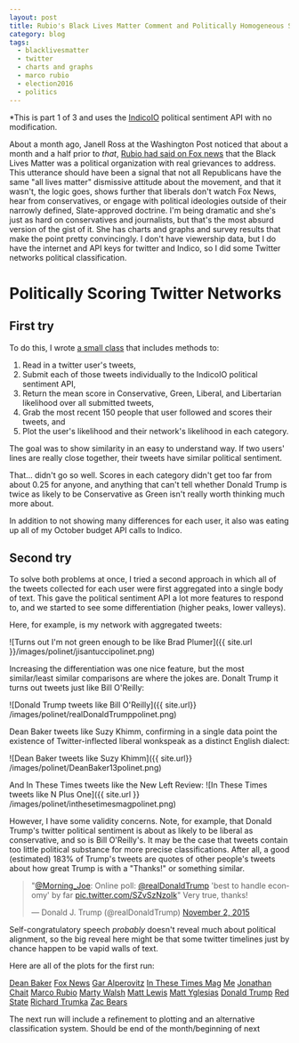 ```yaml
---
layout: post
title: Rubio's Black Lives Matter Comment and Politically Homogeneous Social Networks
category: blog
tags: 
  - blacklivesmatter
  - twitter
  - charts and graphs
  - marco rubio
  - election2016
  - politics
---
```


<link href="/_site/assets/css/lightbox.css" rel="stylesheet">

*This is part 1 of 3 and uses the [IndicoIO](https://indico.io) political sentiment API with no modification.

About a month ago, Janell Ross at the Washington Post noticed that about a month
and a half prior to *that*, [Rubio had said on Fox
news](https://www.washingtonpost.com/news/the-fix/wp/2015/10/03/marco-rubios-black-lives-matter-commentary-is-suddenly-relevant-for-some-reason/)
that the Black Lives Matter was a political organization with real grievances to
address. This utterance should have been a signal that not all Republicans have
the same "all lives matter" dismissive attitude about the movement, and that it
wasn't, the logic goes, shows further that liberals don't watch Fox News, hear
from conservatives, or engage with political ideologies outside of their
narrowly defined, Slate-approved doctrine. I'm being dramatic and she's just as
hard on conservatives and journalists, but that's the most absurd version of the
gist of it. She has charts and graphs and survey results that make the point
pretty convincingly. I don't have viewership data, but I do have the internet
and API keys for twitter and Indico, so I did some Twitter networks political
classification.

# Politically Scoring Twitter Networks

## First try

To do this, I wrote [a small class](https://www.github.com/jisantuc/pypolinet) that includes methods to:

1. Read in a twitter user's tweets,
2. Submit each of those tweets individually to the IndicoIO political sentiment API,
3. Return the mean score in Conservative, Green, Liberal, and Libertarian likelihood over all submitted tweets,
4. Grab the most recent 150 people that user followed and scores their tweets, and
5. Plot the user's likelihood and their network's likelihood in each category.

The goal was to show similarity in an easy to understand way. If two users' lines are really close together, their tweets have similar political sentiment.

That... didn't go so well. Scores in each category didn't get too far from about
0.25 for anyone, and anything that can't tell whether Donald Trump is twice as
likely to be Conservative as Green isn't really worth thinking much more about.

In addition to not showing many differences for each user, it also was eating up all of my October budget API calls to Indico.

## Second try

To solve both problems at once, I tried a second approach in which all of the tweets collected for each user were first aggregated into a single body of text. This gave the political sentiment API a lot more features to respond to, and we started to see some differentiation (higher peaks, lower valleys).

Here, for example, is my network with aggregated tweets:

![Turns out I'm not green enough to be like Brad Plumer]({{ site.url }}/images/polinet/jisantuccipolinet.png)

Increasing the differentiation was one nice feature, but the most similar/least
similar comparisons are where the jokes are. Donalt Trump it turns out tweets
just like Bill O'Reilly:

![Donald Trump tweets like Bill O'Reilly]({{ site.url}}
/images/polinet/realDonaldTrumppolinet.png)

Dean Baker tweets like Suzy Khimm, confirming in a single data point the
existence of Twitter-inflected liberal wonkspeak as a distinct English dialect:

![Dean Baker tweets like Suzy Khimm]({{ site.url}}
/images/polinet/DeanBaker13polinet.png)

And In These Times tweets like the New Left Review:
![In These Times tweets like N Plus One]({{ site.url }}
/images/polinet/inthesetimesmagpolinet.png)

However, I have some validity concerns. Note, for example, that Donald Trump's
twitter political sentiment is about as likely to be liberal as conservative,
and so is Bill O'Reilly's. It may be the case that tweets contain too little
political substance for more precise classifications. After all, a good (estimated) 183% of Trump's tweets are quotes of other people's tweets about how great Trump is with a "Thanks!" or something similar.

<blockquote class="twitter-tweet" lang="en"><p lang="en" dir="ltr">&quot;<a
href="https://twitter.com/Morning_Joe">@Morning_Joe</a>: Online poll: <a
href="https://twitter.com/realDonaldTrump">@realDonaldTrump</a> &#39;best to
handle economy&#39; by far <a
href="https://t.co/SZvSzNzoIk">pic.twitter.com/SZvSzNzoIk</a>&quot; Very true,
thanks!</p>&mdash; Donald J. Trump (@realDonaldTrump) <a
href="https://twitter.com/realDonaldTrump/status/661157516009697281">November 2,
2015</a></blockquote>
<script async src="//platform.twitter.com/widgets.js" charset="utf-8"></script>

Self-congratulatory speech *probably* doesn't reveal much about political
alignment, so the big reveal here might be that some twitter timelines just by
chance happen to be vapid walls of text.

Here are all of the plots for the first run:

<a href="/images/polinet/DeanBaker13polinet.png" data-lightbox="image-1"
data-title="DeanBaker13">Dean Baker</a>
<a href="/images/polinet/FoxNewspolinet.png" data-lightbox="image-2"
data-title="DeanBaker13">Fox News</a>
<a href="/images/polinet/GarAlperovitzpolinet.png" data-lightbox="image-3"
data-title="DeanBaker13">Gar Alperovitz</a>
<a href="/images/polinet/inthesetimesmagpolinet.png" data-lightbox="image-4"
data-title="DeanBaker13">In These Times Mag</a>
<a href="/images/polinet/jisantuccipolinet.png" data-lightbox="image-5"
data-title="DeanBaker13">Me</a>
<a href="/images/polinet/jonathanchaitpolinet.png" data-lightbox="image-6"
data-title="DeanBaker13">Jonathan Chait</a>
<a href="/images/polinet/marcorubiopolinet.png" data-lightbox="image-7"
data-title="DeanBaker13">Marco Rubio</a>
<a href="/images/polinet/marty_walshpolinet.png" data-lightbox="image-8"
data-title="DeanBaker13">Marty Walsh</a>
<a href="/images/polinet/mattklewispolinet.png" data-lightbox="image-9"
data-title="DeanBaker13">Matt Lewis</a>
<a href="/images/polinet/mattyglesiaspolinet.png" data-lightbox="image-10"
data-title="DeanBaker13">Matt Yglesias</a>
<a href="/images/polinet/realDonaldTrumppolinet.png" data-lightbox="image-11"
data-title="DeanBaker13">Donald Trump</a>
<a href="/images/polinet/RedStatepolinet.png" data-lightbox="image-12"
data-title="DeanBaker13">Red State</a>
<a href="/images/polinet/RichardTrumkapolinet.png" data-lightbox="image-13"
data-title="DeanBaker13">Richard Trumka</a>
<a href="/images/polinet/zac_bearspolinet.png" data-lightbox="image-14"
data-title="DeanBaker13">Zac Bears</a>

The next run will include a refinement to plotting and an alternative
classification system. Should be end of the month/beginning of next

<script src="/_site/assets/js/lightbox.js"></script>
